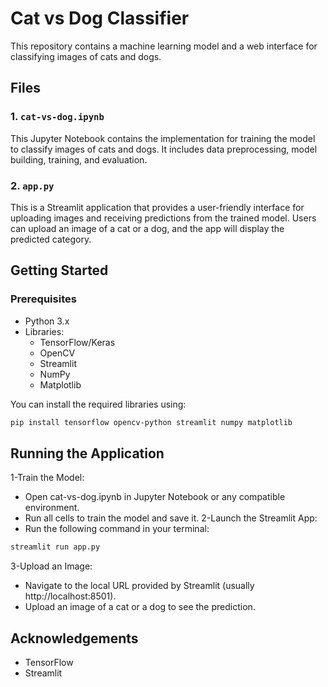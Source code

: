 # Cat vs Dog Classifier

This repository contains a machine learning model and a web interface for classifying images of cats and dogs.

## Files

### 1. `cat-vs-dog.ipynb`
This Jupyter Notebook contains the implementation for training the model to classify images of cats and dogs. It includes data preprocessing, model building, training, and evaluation. 

### 2. `app.py`
This is a Streamlit application that provides a user-friendly interface for uploading images and receiving predictions from the trained model. Users can upload an image of a cat or a dog, and the app will display the predicted category.

## Getting Started

### Prerequisites
- Python 3.x
- Libraries:
  - TensorFlow/Keras
  - OpenCV
  - Streamlit
  - NumPy
  - Matplotlib

You can install the required libraries using:

```bash
pip install tensorflow opencv-python streamlit numpy matplotlib
```
## Running the Application
1-Train the Model:
- Open cat-vs-dog.ipynb in Jupyter Notebook or any compatible environment.
- Run all cells to train the model and save it.
2-Launch the Streamlit App:
- Run the following command in your terminal:
```bash
streamlit run app.py
```
3-Upload an Image:
- Navigate to the local URL provided by Streamlit (usually http://localhost:8501).
- Upload an image of a cat or a dog to see the prediction.
## Acknowledgements
- TensorFlow
- Streamlit
